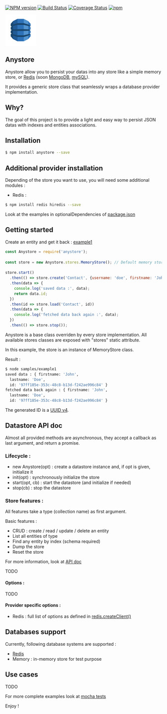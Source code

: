 [![NPM version](https://badge.fury.io/js/anystore.svg)](http://badge.fury.io/js/anystore)
[![Build Status](https://travis-ci.org/openhoat/anystore.png?branch=master)](https://travis-ci.org/openhoat/anystore)
[![Coverage Status](https://coveralls.io/repos/openhoat/anystore/badge.svg)](https://coveralls.io/r/openhoat/anystore)
[![npm](https://img.shields.io/npm/l/express.svg?style=flat-square)]()

![Datastore Logo](assets/img/datastore-logo.png)

## Anystore

Anystore allow you to persist your datas into any store like a simple memory store, or [Redis](http://redis.io/) (soon [MongoDB](http://www.mongodb.org/), [mySQL](http://www.mysql.com/)).

It provides a generic store class that seamlessly wraps a database provider implementation.

## Why?

The goal of this project is to provide a light and easy way to persist JSON datas with indexes and entities associations.

## Installation

```bash
$ npm install anystore --save
```

## Additional provider installation

Depending of the store you want to use, you will need some additional modules :

- Redis :

```bash
$ npm install redis hiredis --save
```

Look at the examples in optionalDependencies of [package.json](https://github.com/openhoat/anystore/blob/master/package.json)

## Getting started

Create an entity and get it back : [example1](https://github.com/openhoat/anystore/tree/master/samples/example1.js)

```javascript
const Anystore = require('anystore');

const store = new Anystore.stores.MemoryStore(); // Default memory store provided for test purpose

store.start()
  .then(() => store.create('Contact', {username: 'doe', firstname: 'John', lastname: 'Doe'}))
  .then(data => {
    console.log('saved data :', data);
    return data.id;
  })
  .then(id => store.load('Contact', id))
  .then(data => {
    console.log('fetched data back again :', data);
  })
  .then(() => store.stop());
```

Anystore is a base class overriden by every store implementation.
All available stores classes are exposed with "stores" static attribute.

In this example, the store is an instance of MemoryStore class.

Result :

```bash
$ node samples/example1
saved data : { firstname: 'John',
  lastname: 'Doe',
  id: '97ff185e-353c-48c8-b13d-f242ae996c84' }
fetched data back again : { firstname: 'John',
  lastname: 'Doe',
  id: '97ff185e-353c-48c8-b13d-f242ae996c84' }
```

The generated ID is a [UUID v4](https://github.com/broofa/node-uuid).

## Datastore API doc

Almost all provided methods are asynchronous, they accept a callback as last argument, and return a promise.

### Lifecycle :

- new Anystore(opt) : create a datastore instance and, if opt is given, initialize it
- init(opt) : synchronously initialize the store
- start(opt, cb) : start the datastore (and initialize if needed)
- stop(cb) : stop the datastore


### Store features :

All features take a type (collection name) as first argument.

Basic features :

- CRUD : create / read / update / delete an entity
- List all entities of type
- Find any entity by index (schema required)
- Dump the store
- Reset the store

For more information, look at [API doc](https://openhoat.github.io/anystore/)

TODO

#### Options :

TODO

#### Provider specific options :

- Redis : full list of options as defined in [redis.createClient()](https://github.com/mranney/node_redis#overloading)

## Databases support

Currently, following database systems are supported :

- [Redis](http://redis.io/)
- Memory : in-memory store for test purpose

## Use cases

TODO

For more complete examples look at [mocha tests](https://github.com/openhoat/anystore/tree/master/test)

Enjoy !
